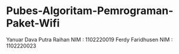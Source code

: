 # Pubes-Algoritam-Pemrograman-Paket-Wifi
Yanuar Dava Putra Raihan
NIM : 1102220019
Ferdy Faridhusen
NIM : 1102220023
